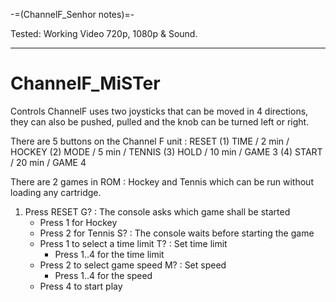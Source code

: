 -=(ChannelF_Senhor notes)=-

Tested: Working Video 720p, 1080p & Sound.

___
# ChannelF_MiSTer

Controls
ChannelF uses two joysticks that can be moved in 4 directions, they can also be pushed, pulled and the knob can be turned left or right.

There are 5 buttons on the Channel F unit :
    RESET
    (1) TIME  / 2 min / HOCKEY
    (2) MODE  / 5 min / TENNIS
    (3) HOLD  / 10 min / GAME 3
    (4) START / 20 min / GAME 4

There are 2 games in ROM : Hockey and Tennis which can be run without loading any cartridge.

1) Press RESET
G? : The console asks which game shall be started
     - Press 1 for Hockey
     - Press 2 for Tennis
S? : The console waits before starting the game
     - Press 1 to select a time limit
       T? : Set time limit
          - Press 1..4 for the time limit
     - Press 2 to select game speed
       M? : Set speed
          - Press 1..4 for the speed
     - Press 4 to start play
    
